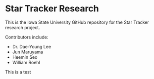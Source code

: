 # Star Tracker Research
This is the Iowa State University GitHub repository for the Star Tracker research project.

Contributors include:
  - Dr. Dae-Young Lee
  - Jun Maruyama
  - Heemin Seo
  - William Roehl

This is a test